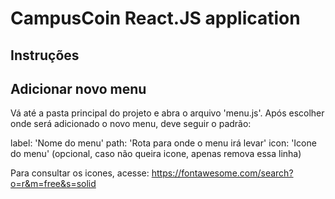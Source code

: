 # CampusCoin React.JS application




## Instruções


## Adicionar novo menu
Vá até a pasta principal do projeto e abra o arquivo 'menu.js'. Após escolher onde será adicionado o novo menu, deve seguir o padrão:

label: 'Nome do menu'
path: 'Rota para onde o menu irá levar'
icon: 'Icone do menu' (opcional, caso não queira icone, apenas remova essa linha)

Para consultar os icones, acesse: https://fontawesome.com/search?o=r&m=free&s=solid

